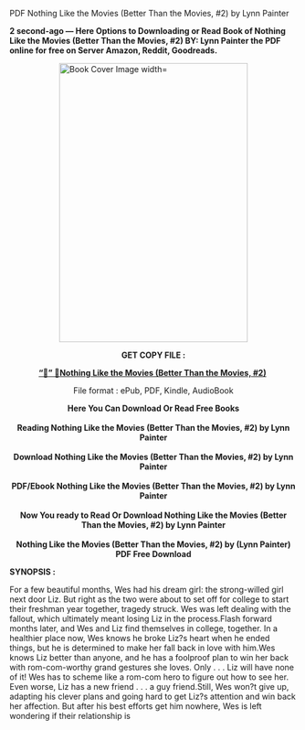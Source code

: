 PDF Nothing Like the Movies (Better Than the Movies, #2) by Lynn Painter
<p><strong>2 second-ago &mdash; Here Options to Downloading or Read Book of Nothing Like the Movies (Better Than the Movies, #2) BY: Lynn Painter the PDF online for free on Server Amazon, Reddit, Goodreads.</strong></p><p><a href="https://educationsharingacademy.cloud/?book=207293948-nothing-like-the-movies"><img style="display: block; margin-left: auto; margin-right: auto;" src="https://i.gr-assets.com/images/S/compressed.photo.goodreads.com/books/1707242121l/207293948.jpg" alt="Book Cover Image width=" width="330" height="488" /></a></p><p style="text-align: center;"><strong>GET COPY FILE :</strong></p><p style="text-align: center;"><strong><a href="https://educationsharingacademy.cloud/?book=207293948-nothing-like-the-movies" target="_blank" rel="noopener">“📢” 🔗Nothing Like the Movies (Better Than the Movies, #2)</a>&nbsp;</strong></p><p style="text-align: center;">File format : ePub, PDF, Kindle, AudioBook</p><div style="text-align: center;"><strong>Here You Can Download Or Read Free Books</strong></div><div style="text-align: center;">&nbsp;</div><div style="text-align: center;"><strong>Reading Nothing Like the Movies (Better Than the Movies, #2) by Lynn Painter</strong></div><div style="text-align: center;">&nbsp;</div><div style="text-align: center;"><strong>Download Nothing Like the Movies (Better Than the Movies, #2) by Lynn Painter</strong></div><div style="text-align: center;">&nbsp;</div><div style="text-align: center;"><strong>PDF/Ebook Nothing Like the Movies (Better Than the Movies, #2) by Lynn Painter</strong></div><div style="text-align: center;">&nbsp;</div><div style="text-align: center;"><strong>Now You ready to Read Or Download Nothing Like the Movies (Better Than the Movies, #2) by Lynn Painter</strong></div><div style="text-align: center;">&nbsp;</div><div style="text-align: center;"><strong>Nothing Like the Movies (Better Than the Movies, #2) by (Lynn Painter) PDF Free Download</strong></div><p><strong>SYNOPSIS :</strong></p><p>For a few beautiful months, Wes had his dream girl: the strong-willed girl next door Liz. But right as the two were about to set off for college to start their freshman year together, tragedy struck. Wes was left dealing with the fallout, which ultimately meant losing Liz in the process.Flash forward months later, and Wes and Liz find themselves in college, together. In a healthier place now, Wes knows he broke Liz?s heart when he ended things, but he is determined to make her fall back in love with him.Wes knows Liz better than anyone, and he has a foolproof plan to win her back with rom-com-worthy grand gestures she loves. Only . . . Liz will have none of it! Wes has to scheme like a rom-com hero to figure out how to see her. Even worse, Liz has a new friend . . . a guy friend.Still, Wes won?t give up, adapting his clever plans and going hard to get Liz?s attention and win back her affection. But after his best efforts get him nowhere, Wes is left wondering if their relationship is </p>
